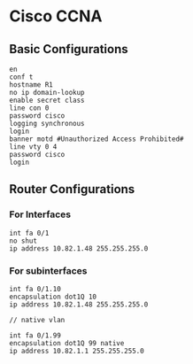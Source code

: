 # Cisco CCNA
 
## Basic Configurations

```
en
conf t
hostname R1
no ip domain-lookup
enable secret class
line con 0
password cisco
logging synchronous
login
banner motd #Unauthorized Access Prohibited#
line vty 0 4
password cisco
login
```
## Router Configurations

### For Interfaces
```
int fa 0/1
no shut
ip address 10.82.1.48 255.255.255.0
```

### For subinterfaces
```
int fa 0/1.10
encapsulation dot1Q 10
ip address 10.82.1.48 255.255.255.0

// native vlan

int fa 0/1.99
encapsulation dot1Q 99 native
ip address 10.82.1.1 255.255.255.0
```
